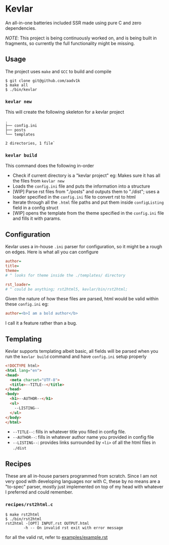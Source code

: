 # Kevlar
An all-in-one batteries included SSR made using pure C and zero dependencies.

_NOTE_: This project is being continuously worked on, and is being built in fragments, so currently the full functionality might be missing.

## Usage

The project uses `make` and `GCC` to build and compile 

```shell
$ git clone git@github.com/aadv1k
$ make all
$ ./bin/kevlar
```
### `kevlar new`

This will create the following skeleton for a kevlar project

```shell
.
├── config.ini
├── posts
└── templates

2 directories, 1 file`
```

### `kevlar build`

This command does the following in-order

- Check if current directory is a "kevlar project" eg: Makes sure it has all the files from `kevlar new`
- Loads the `config.ini` file and puts the information into a structure
- [WIP] Parse rst files from "./posts" and outputs them to "./dist"; uses a loader specified in the `config.ini` file to convert rst to html
- Iterate through all the `.html` file paths and put them inside `configListing` field in a config struct
- [WIP] opens the template from the theme specified in the `config.ini` file and fills it with params.


## Configuration

Kevlar uses a in-house `.ini` parser for configuration, so it might be a rough on edges. Here is what all you can configure

```ini
author=
title=
theme=
# ^ looks for theme inside the ./templates/ directory

rst_loader=
# ^ could be anything; rst2html5, kevlar/bin/rst2html;
```
Given the nature of how these files are parsed, html would be valid within these `config.ini` eg:  

```ini
author=<b>I am a bold author</b>
```
I call it a feature rather than a bug.

## Templating

Kevlar supports templating albeit basic, all fields will be parsed when you run the `kevlar build` command and have `config.ini` setup properly

```html
<!DOCTYPE html>
<html lang="en">
<head>
  <meta charset="UTF-8">
  <title>--TITLE--</title>
</head>
<body>
  <h1>--AUTHOR--</h1>
  <ul>
    --LISTING--
  </ul>
</body>
</html>
```

- `--TITLE--`: fills in whatever title you filled in config file. 
- `--AUTHOR--`: fills in whatever author name you provided in config file
- `--LISTING--`: provides links surrounded by `<li>` of all the html files in `./dist`

## Recipes

These are all in-house parsers programmed from scratch. Since I am not very good with developing languages nor with C, these by no means are a "to-spec" parser, mostly just implemented on top of my head with whatever I preferred and could remember.

### `recipes/rst2html.c`

```shell
$ make rst2html
$ ./bin/rst2html
rst2html -[OPT] INPUT.rst OUTPUT.html
        -h -- On invalid rst exit with error message
```

for all the valid rst, refer to [examples/example.rst](./examples/example.rst)

